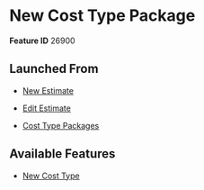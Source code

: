 # New Cost Type Package

**Feature ID** 26900

## Launched From

- [New Estimate](New%20Estimate.md)

- [Edit Estimate](Edit%20Estimate.md)

- [Cost Type Packages](Cost%20Type%20Packages.md)

## Available Features

- [New Cost Type](New%20Cost%20Type.md)



































































